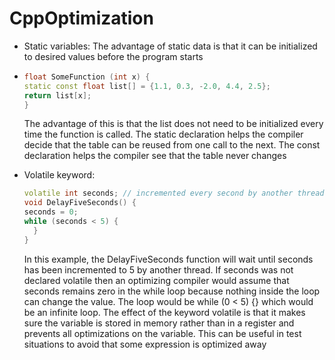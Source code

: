 # CppOptimization
+ Static variables: The advantage of static data is that it can be initialized to desired values before the program
starts
+ ```C++
  float SomeFunction (int x) {
  static const float list[] = {1.1, 0.3, -2.0, 4.4, 2.5};
  return list[x];
  }
  ```
  
  The advantage of this is that the list does not need to be initialized every time the function is called. The static declaration helps the compiler decide that the          table can be reused from one call to the next. The const declaration helps the compiler see that the table never changes
  
+ Volatile keyword: 
  ```C++
  volatile int seconds; // incremented every second by another thread
  void DelayFiveSeconds() {
  seconds = 0;
  while (seconds < 5) {
    }
  }
  ```
  In this example, the DelayFiveSeconds function will wait until seconds has been incremented to 5 by another thread. If seconds was not declared volatile then an  optimizing compiler would assume that seconds remains zero in the while loop because nothing inside the loop can change the value. The loop would be while (0 < 5) {}
which would be an infinite loop.
The effect of the keyword volatile is that it makes sure the variable is stored in memory rather than in a register and prevents all optimizations on the variable. This can be useful in test situations to avoid that some expression is optimized away
